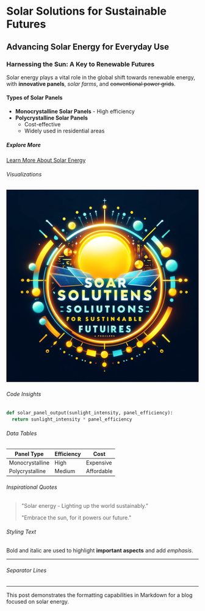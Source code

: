 # Solar Solutions for Sustainable Futures

## Advancing Solar Energy for Everyday Use

### Harnessing the Sun: A Key to Renewable Futures

Solar energy plays a vital role in the global shift towards renewable energy, with **innovative panels**, *solar farms*, and ~~conventional power grids~~.

#### Types of Solar Panels

- **Monocrystalline Solar Panels** - High efficiency
- **Polycrystalline Solar Panels**
  - Cost-effective
  - Widely used in residential areas

##### Explore More

[Learn More About Solar Energy](https://www.example.com)

###### Visualizations

![Solar Panels](files/image.webp)

###### Code Insights

```python
def solar_panel_output(sunlight_intensity, panel_efficiency):
  return sunlight_intensity * panel_efficiency
```

###### Data Tables

| Panel Type        | Efficiency | Cost        |
|-------------------|------------|-------------|
| Monocrystalline   | High       | Expensive   |
| Polycrystalline   | Medium     | Affordable  |

###### Inspirational Quotes

> "Solar energy - Lighting up the world sustainably."
>
> "Embrace the sun, for it powers our future."

###### Styling Text

Bold and italic are used to highlight **important aspects** and add _emphasis_.

---

###### Separator Lines

---

This post demonstrates the formatting capabilities in Markdown for a blog focused on solar energy.
